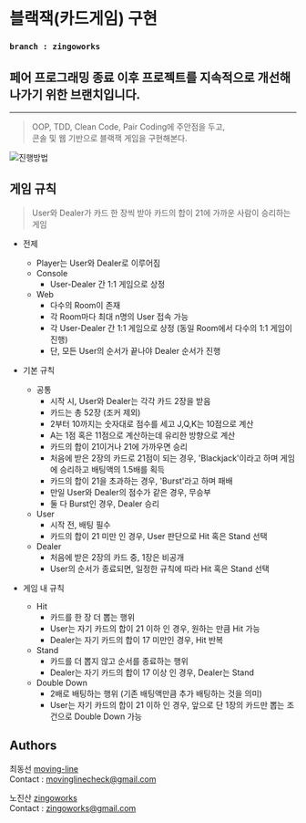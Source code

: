 # 블랙잭(카드게임) 구현
### `branch : zingoworks`
## 페어 프로그래밍 종료 이후 프로젝트를 지속적으로 개선해나가기 위한 브랜치입니다.

---

> OOP, TDD, Clean Code, Pair Coding에 주안점을 두고,  
콘솔 및 웹 기반으로 블랙잭 게임을 구현해본다.

![진행방법](https://github.com/zingoworks/java-blackjack/blob/master/src/main/resources/gitflow.jpeg)

## 게임 규칙

> User와 Dealer가 카드 한 장씩 받아 카드의 합이 21에 가까운 사람이 승리하는 게임

* 전제
   * Player는 User와 Dealer로 이루어짐
   * Console
        * User-Dealer 간 1:1 게임으로 상정
   * Web
        * 다수의 Room이 존재
        * 각 Room마다 최대 n명의 User 접속 가능
        * 각 User-Dealer 간 1:1 게임으로 상정 (동일 Room에서 다수의 1:1 게임이 진행)
        * 단, 모든 User의 순서가 끝나야 Dealer 순서가 진행

* 기본 규칙
    * 공통
        * 시작 시, User와 Dealer는 각각 카드 2장을 받음
        * 카드는 총 52장 (조커 제외)
        * 2부터 10까지는 숫자대로 점수를 세고 J,Q,K는 10점으로 계산
        * A는 1점 혹은 11점으로 계산하는데 유리한 방향으로 계산
        * 카드의 합이 21이거나 21에 가까우면 승리
        * 처음에 받은 2장의 카드로 21점이 되는 경우, 'Blackjack'이라고 하며 게임에 승리하고 배팅액의 1.5배를 획득
        * 카드의 합이 21을 초과하는 경우, 'Burst'라고 하며 패배
        * 만일 User와 Dealer의 점수가 같은 경우, 무승부
        * 둘 다 Burst인 경우, Dealer 승리
    * User
        * 시작 전, 배팅 필수
        * 카드의 합이 21 미만 인 경우, User 판단으로 Hit 혹은 Stand 선택
    * Dealer
        * 처음에 받은 2장의 카드 중, 1장은 비공개
        * User의 순서가 종료되면, 일정한 규칙에 따라 Hit 혹은 Stand 선택

* 게임 내 규칙
    * Hit
        * 카드를 한 장 더 뽑는 행위
        * User는 자기 카드의 합이 21 이하 인 경우, 원하는 만큼 Hit 가능
        * Dealer는 자기 카드의 합이 17 미만인 경우, Hit 반복
    * Stand
        * 카드를 더 뽑지 않고 순서를 종료하는 행위
        * Dealer는 자기 카드의 합이 17 이상 인 경우, Dealer는 Stand
    * Double Down
        * 2배로 배팅하는 행위 (기존 배팅액만큼 추가 배팅하는 것을 의미)
        * User는 자기 카드의 합이 21 이하 인 경우, 앞으로 단 1장의 카드만 뽑는 조건으로 Double Down 가능


## Authors

최동선 [moving-line](https://github.com/moving-line)   
Contact : movinglinecheck@gmail.com

노진산 [zingoworks](https://github.com/zingoworks)    
Contact : zingoworks@gmail.com
